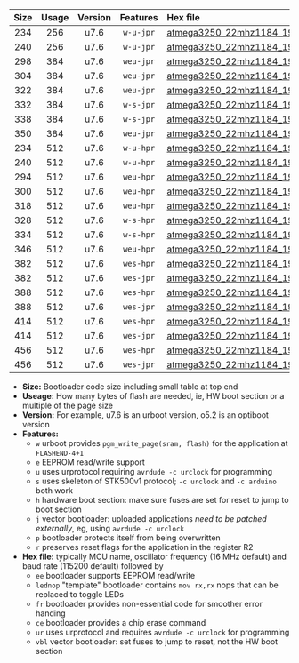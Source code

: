 |Size|Usage|Version|Features|Hex file|
|:-:|:-:|:-:|:-:|:--|
|234|256|u7.6|`w-u-jpr`|[atmega3250_22mhz1184_19200bps_ur_vbl.hex](https://raw.githubusercontent.com/stefanrueger/urboot/main/atmega3250_22mhz1184_19200bps_ur_vbl.hex)|
|240|256|u7.6|`w-u-jpr`|[atmega3250_22mhz1184_19200bps_lednop_ur_vbl.hex](https://raw.githubusercontent.com/stefanrueger/urboot/main/atmega3250_22mhz1184_19200bps_lednop_ur_vbl.hex)|
|298|384|u7.6|`weu-jpr`|[atmega3250_22mhz1184_19200bps_ee_ur_vbl.hex](https://raw.githubusercontent.com/stefanrueger/urboot/main/atmega3250_22mhz1184_19200bps_ee_ur_vbl.hex)|
|304|384|u7.6|`weu-jpr`|[atmega3250_22mhz1184_19200bps_ee_lednop_ur_vbl.hex](https://raw.githubusercontent.com/stefanrueger/urboot/main/atmega3250_22mhz1184_19200bps_ee_lednop_ur_vbl.hex)|
|322|384|u7.6|`weu-jpr`|[atmega3250_22mhz1184_19200bps_ee_lednop_fr_ur_vbl.hex](https://raw.githubusercontent.com/stefanrueger/urboot/main/atmega3250_22mhz1184_19200bps_ee_lednop_fr_ur_vbl.hex)|
|332|384|u7.6|`w-s-jpr`|[atmega3250_22mhz1184_19200bps_vbl.hex](https://raw.githubusercontent.com/stefanrueger/urboot/main/atmega3250_22mhz1184_19200bps_vbl.hex)|
|338|384|u7.6|`w-s-jpr`|[atmega3250_22mhz1184_19200bps_lednop_vbl.hex](https://raw.githubusercontent.com/stefanrueger/urboot/main/atmega3250_22mhz1184_19200bps_lednop_vbl.hex)|
|350|384|u7.6|`weu-jpr`|[atmega3250_22mhz1184_19200bps_ee_lednop_fr_ce_ur_vbl.hex](https://raw.githubusercontent.com/stefanrueger/urboot/main/atmega3250_22mhz1184_19200bps_ee_lednop_fr_ce_ur_vbl.hex)|
|234|512|u7.6|`w-u-hpr`|[atmega3250_22mhz1184_19200bps_ur.hex](https://raw.githubusercontent.com/stefanrueger/urboot/main/atmega3250_22mhz1184_19200bps_ur.hex)|
|240|512|u7.6|`w-u-hpr`|[atmega3250_22mhz1184_19200bps_lednop_ur.hex](https://raw.githubusercontent.com/stefanrueger/urboot/main/atmega3250_22mhz1184_19200bps_lednop_ur.hex)|
|294|512|u7.6|`weu-hpr`|[atmega3250_22mhz1184_19200bps_ee_ur.hex](https://raw.githubusercontent.com/stefanrueger/urboot/main/atmega3250_22mhz1184_19200bps_ee_ur.hex)|
|300|512|u7.6|`weu-hpr`|[atmega3250_22mhz1184_19200bps_ee_lednop_ur.hex](https://raw.githubusercontent.com/stefanrueger/urboot/main/atmega3250_22mhz1184_19200bps_ee_lednop_ur.hex)|
|318|512|u7.6|`weu-hpr`|[atmega3250_22mhz1184_19200bps_ee_lednop_fr_ur.hex](https://raw.githubusercontent.com/stefanrueger/urboot/main/atmega3250_22mhz1184_19200bps_ee_lednop_fr_ur.hex)|
|328|512|u7.6|`w-s-hpr`|[atmega3250_22mhz1184_19200bps.hex](https://raw.githubusercontent.com/stefanrueger/urboot/main/atmega3250_22mhz1184_19200bps.hex)|
|334|512|u7.6|`w-s-hpr`|[atmega3250_22mhz1184_19200bps_lednop.hex](https://raw.githubusercontent.com/stefanrueger/urboot/main/atmega3250_22mhz1184_19200bps_lednop.hex)|
|346|512|u7.6|`weu-hpr`|[atmega3250_22mhz1184_19200bps_ee_lednop_fr_ce_ur.hex](https://raw.githubusercontent.com/stefanrueger/urboot/main/atmega3250_22mhz1184_19200bps_ee_lednop_fr_ce_ur.hex)|
|382|512|u7.6|`wes-hpr`|[atmega3250_22mhz1184_19200bps_ee.hex](https://raw.githubusercontent.com/stefanrueger/urboot/main/atmega3250_22mhz1184_19200bps_ee.hex)|
|382|512|u7.6|`wes-jpr`|[atmega3250_22mhz1184_19200bps_ee_vbl.hex](https://raw.githubusercontent.com/stefanrueger/urboot/main/atmega3250_22mhz1184_19200bps_ee_vbl.hex)|
|388|512|u7.6|`wes-hpr`|[atmega3250_22mhz1184_19200bps_ee_lednop.hex](https://raw.githubusercontent.com/stefanrueger/urboot/main/atmega3250_22mhz1184_19200bps_ee_lednop.hex)|
|388|512|u7.6|`wes-jpr`|[atmega3250_22mhz1184_19200bps_ee_lednop_vbl.hex](https://raw.githubusercontent.com/stefanrueger/urboot/main/atmega3250_22mhz1184_19200bps_ee_lednop_vbl.hex)|
|414|512|u7.6|`wes-hpr`|[atmega3250_22mhz1184_19200bps_ee_lednop_fr.hex](https://raw.githubusercontent.com/stefanrueger/urboot/main/atmega3250_22mhz1184_19200bps_ee_lednop_fr.hex)|
|414|512|u7.6|`wes-jpr`|[atmega3250_22mhz1184_19200bps_ee_lednop_fr_vbl.hex](https://raw.githubusercontent.com/stefanrueger/urboot/main/atmega3250_22mhz1184_19200bps_ee_lednop_fr_vbl.hex)|
|456|512|u7.6|`wes-hpr`|[atmega3250_22mhz1184_19200bps_ee_lednop_fr_ce.hex](https://raw.githubusercontent.com/stefanrueger/urboot/main/atmega3250_22mhz1184_19200bps_ee_lednop_fr_ce.hex)|
|456|512|u7.6|`wes-jpr`|[atmega3250_22mhz1184_19200bps_ee_lednop_fr_ce_vbl.hex](https://raw.githubusercontent.com/stefanrueger/urboot/main/atmega3250_22mhz1184_19200bps_ee_lednop_fr_ce_vbl.hex)|

- **Size:** Bootloader code size including small table at top end
- **Useage:** How many bytes of flash are needed, ie, HW boot section or a multiple of the page size
- **Version:** For example, u7.6 is an urboot version, o5.2 is an optiboot version
- **Features:**
  + `w` urboot provides `pgm_write_page(sram, flash)` for the application at `FLASHEND-4+1`
  + `e` EEPROM read/write support
  + `u` uses urprotocol requiring `avrdude -c urclock` for programming
  + `s` uses skeleton of STK500v1 protocol; `-c urclock` and `-c arduino` both work
  + `h` hardware boot section: make sure fuses are set for reset to jump to boot section
  + `j` vector bootloader: uploaded applications *need to be patched externally*, eg, using `avrdude -c urclock`
  + `p` bootloader protects itself from being overwritten
  + `r` preserves reset flags for the application in the register R2
- **Hex file:** typically MCU name, oscillator frequency (16 MHz default) and baud rate (115200 default) followed by
  + `ee` bootloader supports EEPROM read/write
  + `lednop` "template" bootloader contains `mov rx,rx` nops that can be replaced to toggle LEDs
  + `fr` bootloader provides non-essential code for smoother error handing
  + `ce` bootloader provides a chip erase command
  + `ur` uses urprotocol and requires `avrdude -c urclock` for programming
  + `vbl` vector bootloader: set fuses to jump to reset, not the HW boot section
